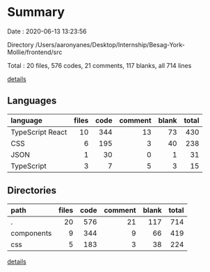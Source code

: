 # Summary

Date : 2020-06-13 13:23:56

Directory /Users/aaronyanes/Desktop/Internship/Besag-York-Mollie/frontend/src

Total : 20 files,  576 codes, 21 comments, 117 blanks, all 714 lines

[details](details.md)

## Languages
| language | files | code | comment | blank | total |
| :--- | ---: | ---: | ---: | ---: | ---: |
| TypeScript React | 10 | 344 | 13 | 73 | 430 |
| CSS | 6 | 195 | 3 | 40 | 238 |
| JSON | 1 | 30 | 0 | 1 | 31 |
| TypeScript | 3 | 7 | 5 | 3 | 15 |

## Directories
| path | files | code | comment | blank | total |
| :--- | ---: | ---: | ---: | ---: | ---: |
| . | 20 | 576 | 21 | 117 | 714 |
| components | 9 | 344 | 9 | 66 | 419 |
| css | 5 | 183 | 3 | 38 | 224 |

[details](details.md)